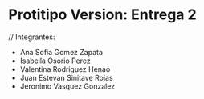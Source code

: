 # Protitipo Version: Entrega 2
// Integrantes:
- Ana Sofia Gomez Zapata
- Isabella Osorio Perez
- Valentina Rodriguez Henao
- Juan Estevan Sinitave Rojas
- Jeronimo Vasquez Gonzalez

